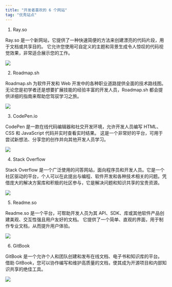 ```yaml
---
title: "开发者喜欢的 6 个网站"
tag: "优秀站点"
---
```


1. Ray.so

Ray.so 是一个新网站，它提供了一种快速简便的方法来创建漂亮的代码片段，用于文档或共享目的。
它允许您使用可自定义的主题和背景生成令人惊叹的代码视觉效果，非常适合展示您的工作。

<img src="../imgs/09/01.png" />

2. Roadmap.sh

Roadmap.sh 为软件开发和 Web 开发中的各种职业道路提供全面的技术路线图。无论您是初学者还是想要扩展技能的经验丰富的开发人员，Roadmap.sh 都会提供详细的指南来帮助您驾驭学习之旅。

<img src="../imgs/09/02.png" />

3. CodePen.io

CodePen 是一款在线代码编辑器和社交开发环境，允许开发人员编写 HTML、CSS 和 JavaScript 代码并实时查看实时结果。
这是一个非常好的平台，可用于尝试新想法、分享您的创作并向其他开发人员学习。

<img src="../imgs/09/03.png" />

4. Stack Overflow

Stack Overflow 是一个广泛使用的问答网站，面向程序员和开发人员。它是一个社区驱动的平台，个人可以在此提出与编程、软件开发和各种技术相关的问题。凭借庞大的解决方案库和积极的社区参与，它是解决问题和知识共享的宝贵资源。

<img src="../imgs/09/04.png" />

5. Readme.so

Readme.so 是一个平台，可帮助开发人员为其 API、SDK、库或其他软件产品创建美观、交互性强且用户友好的文档。
它提供了一个简单、直观的界面，用于制作专业文档，从而提升用户体验。

<img src="../imgs/09/05.png" />

6. GitBook

GitBook 是一个允许个人和团队创建和发布在线文档、电子书和知识库的平台。
借助 GitBook，您可以协作编写和维护高质量的文档，使其成为开源项目和内部知识共享的绝佳工具。

<img src="../imgs/09/06.png" />